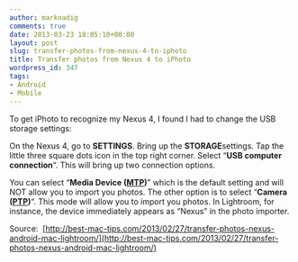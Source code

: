 ```yaml
---
author: marknadig
comments: true
date: 2013-03-23 18:05:10+00:00
layout: post
slug: transfer-photos-from-nexus-4-to-iphoto
title: Transfer photos from Nexus 4 to iPhoto
wordpress_id: 347
tags:
- Android
- Mobile
---
```


To get iPhoto to recognize my Nexus 4, I found I had to change the USB storage settings:

On the Nexus 4, go to **SETTINGS**. Bring up the **STORAGE**settings. Tap the little three square dots icon in the top right corner. Select “**USB computer connection**“. This will bring up two connection options.

You can select “**Media Device ([MTP](http://en.wikipedia.org/wiki/Media_Transfer_Protocol))**” which is the default setting and will NOT allow you to import you photos. The other option is to select “**Camera ([PTP](http://en.wikipedia.org/wiki/Picture_Transfer_Protocol))**“. This mode will allow you to import you photos. In Lightroom, for instance, the device immediately appears as “Nexus” in the photo importer.

Source:  [http://best-mac-tips.com/2013/02/27/transfer-photos-nexus-android-mac-lightroom/](http://best-mac-tips.com/2013/02/27/transfer-photos-nexus-android-mac-lightroom/)


